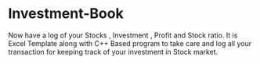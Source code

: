 # Investment-Book
Now have a log of your Stocks , Investment , Profit and Stock ratio. It is Excel Template along with C++ Based program to take care and log all your transaction for keeping track of your investment in Stock market. 

